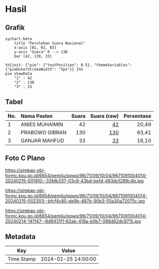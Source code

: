 # Hasil

## Grafik

```mermaid
xychart-beta
    title "Perolehan Suara Nasional"
    x-axis [01, 02, 03]
    y-axis "Suara" 0 --> 130
    bar [42, 130, 33]
```

```mermaid
%%{init: {"pie": {"textPosition": 0.5}, "themeVariables": {"pieOuterStrokeWidth": "5px"}} }%%
pie showData
    "1" : 42
    "2" : 130
    "3" : 33
```

## Tabel

| No. | Nama Paslon    | Suara | Suara (raw) | Persentase |
|:--- |:-------------- | -----:| -----------:| ----------:|
| 1   | ANIES MUHAIMIN | 42    | [42][p-1]   | 20,49      |
| 2   | PRABOWO GIBRAN | 130   | [130][p-2]  | 63,41      |
| 3   | GANJAR MAHFUD  | 33    | [33][p-3]   | 16,10      |


[p-1]: https://github.com/gigit-pemilu/pemilu-2024/blob/main/pilpres/hitung-suara/sub/96-papua-barat-daya/sub/71-kota-sorong/sub/09-malaimsimsa/sub/1004-malaingkedi/sub/014-tps/sub/paslon-1.txt
[p-2]: https://github.com/gigit-pemilu/pemilu-2024/blob/main/pilpres/hitung-suara/sub/96-papua-barat-daya/sub/71-kota-sorong/sub/09-malaimsimsa/sub/1004-malaingkedi/sub/014-tps/sub/paslon-2.txt
[p-3]: https://github.com/gigit-pemilu/pemilu-2024/blob/main/pilpres/hitung-suara/sub/96-papua-barat-daya/sub/71-kota-sorong/sub/09-malaimsimsa/sub/1004-malaingkedi/sub/014-tps/sub/paslon-3.txt

## Foto C Plano

https://sirekap-obj-formc.kpu.go.id/6654/pemilu/ppwp/96/71/09/10/04/9671091004014-20240215-001910--33fdb337-03c8-43bd-be1d-483dcf289c4b.jpg

https://sirekap-obj-formc.kpu.go.id/6654/pemilu/ppwp/96/71/09/10/04/9671091004014-20240215-002303--bfcf4c85-de9b-487b-90b3-55a30a72075c.jpg

https://sirekap-obj-formc.kpu.go.id/6654/pemilu/ppwp/96/71/09/10/04/9671091004014-20240214-141147--8d9431f1-62ab-419a-b0b7-088d62dc9715.jpg


## Metadata

| Key        | Value               |
| ---------- | ------------------- |
| Time Stamp | 2024-02-25 14:00:00 |



